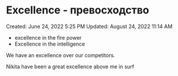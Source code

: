 # Excellence - превосходство

Created: June 24, 2022 5:25 PM
Updated: August 24, 2022 11:14 AM

- excellence in the fire power
- Excellence in the intelligence

We have an excellence over our competitors.

Nikita have been a great excellence above me in surf